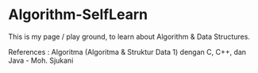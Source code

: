 # Algorithm-SelfLearn 

This is my page / play ground, to learn about Algorithm & Data Structures.

References :
Algoritma (Algoritma & Struktur Data 1) dengan C, C++, dan Java - Moh. Sjukani
